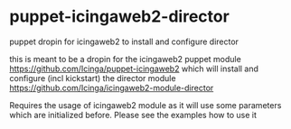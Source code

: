 # puppet-icingaweb2-director
puppet dropin for icingaweb2 to install and configure director

this is meant to be a dropin for the icingaweb2 puppet module https://github.com/Icinga/puppet-icingaweb2 which will install and configure (incl kickstart) the director module https://github.com/Icinga/icingaweb2-module-director 

Requires the usage of icingaweb2 module as it will use some parameters which are initialized before.
Please see the examples how to use it


